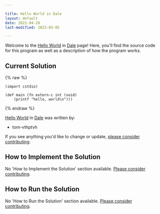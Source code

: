 ```yaml
---

title: Hello World in Dale
layout: default
date: 2022-04-28
last-modified: 2023-03-05

---
```


Welcome to the [Hello World](https://sampleprograms.io/projects/hello-world) in [Dale](https://sampleprograms.io/languages/dale) page! Here, you'll find the source code for this program as well as a description of how the program works.

## Current Solution

{% raw %}

```dale
(import cstdio)

(def main (fn extern-c int (void)
    (printf "hello, world\n")))
```

{% endraw %}

[Hello World](https://sampleprograms.io/projects/hello-world) in [Dale](https://sampleprograms.io/languages/dale) was written by:

- tom-vthptvh

If you see anything you'd like to change or update, [please consider contributing](https://github.com/TheRenegadeCoder/sample-programs).

## How to Implement the Solution

No 'How to Implement the Solution' section available. [Please consider contributing](https://github.com/TheRenegadeCoder/sample-programs-website).

## How to Run the Solution

No 'How to Run the Solution' section available. [Please consider contributing](https://github.com/TheRenegadeCoder/sample-programs-website).